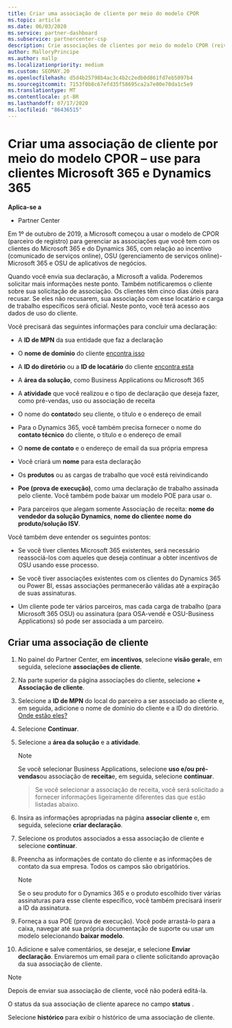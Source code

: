 ```yaml
---
title: Criar uma associação de cliente por meio do modelo CPOR
ms.topic: article
ms.date: 06/03/2020
ms.service: partner-dashboard
ms.subservice: partnercenter-csp
description: Crie associações de clientes por meio do modelo CPOR (reivindicação de parceiro de registro). Ajuda a gerenciar vendas, uso & incentivos para clientes Microsoft 365 e Dynamics 365.
author: MalloryPrincipe
ms.author: mallp
ms.localizationpriority: medium
ms.custom: SEOMAY.20
ms.openlocfilehash: d5d4b25798b4ac3c4b2c2edb0d861fd7eb5097b4
ms.sourcegitcommit: 7153f0b8c67efd35f58695ca2a7e00e70da1c5e9
ms.translationtype: MT
ms.contentlocale: pt-BR
ms.lasthandoff: 07/17/2020
ms.locfileid: "86436515"
---
```

# <a name="create-a-customer-association-via-the-cpor-model--use-for-microsoft-365-and-dynamics-365-customers"></a>Criar uma associação de cliente por meio do modelo CPOR – use para clientes Microsoft 365 e Dynamics 365

**Aplica-se a**

- Partner Center

Em 1º de outubro de 2019, a Microsoft começou a usar o modelo de CPOR (parceiro de registro) para gerenciar as associações que você tem com os clientes do Microsoft 365 e do Dynamics 365, com relação ao incentivo (comunicado de serviços online), OSU (gerenciamento de serviços online)-Microsoft 365 e OSU de aplicativos de negócios.

Quando você envia sua declaração, a Microsoft a valida. Poderemos solicitar mais informações neste ponto. Também notificaremos o cliente sobre sua solicitação de associação. Os clientes têm cinco dias úteis para recusar. Se eles não recusarem, sua associação com esse locatário e carga de trabalho específicos será oficial. Neste ponto, você terá acesso aos dados de uso do cliente. 

Você precisará das seguintes informações para concluir uma declaração:

- A **ID de MPN** da sua entidade que faz a declaração

- O **nome de domínio** do cliente [encontra isso](https://docs.microsoft.com/partner-center/find-customer-domain-name)

- A **ID do diretório** ou a **ID de locatário** do cliente [encontra esta](https://docs.microsoft.com/partner-center/find-customer-domain-name)

- A **área da solução**, como Business Applications ou Microsoft 365

- A **atividade** que você realizou e o tipo de declaração que deseja fazer, como pré-vendas, uso ou associação de receita

- O nome do **contato**do seu cliente, o título e o endereço de email

- Para o Dynamics 365, você também precisa fornecer o nome do **contato técnico** do cliente, o título e o endereço de email

- O **nome de contato** e o endereço de email da sua própria empresa

- Você criará um **nome** para esta declaração

- Os **produtos** ou as cargas de trabalho que você está reivindicando

- **Poe (prova de execução)**, como uma declaração de trabalho assinada pelo cliente. Você também pode baixar um modelo POE para usar o.

- Para parceiros que alegam somente Associação de receita: **nome do vendedor da solução Dynamics**, **nome do cliente**e **nome do produto/solução ISV**. 

Você também deve entender os seguintes pontos:

- Se você tiver clientes Microsoft 365 existentes, será necessário reassociá-los com aqueles que deseja continuar a obter incentivos de OSU usando esse processo.

- Se você tiver associações existentes com os clientes do Dynamics 365 ou Power BI, essas associações permanecerão válidas até a expiração de suas assinaturas.

- Um cliente pode ter vários parceiros, mas cada carga de trabalho (para Microsoft 365 OSU) ou assinatura (para OSA-vendê e OSU-Business Applications) só pode ser associada a um parceiro.

## <a name="create-a-customer-association"></a>Criar uma associação de cliente

1. No painel do Partner Center, em **incentivos**, selecione **visão geral**e, em seguida, selecione **associações de cliente**. 

2. Na parte superior da página associações do cliente, selecione **+ Associação de cliente**.

3. Selecione a **ID de MPN** do local do parceiro a ser associado ao cliente e, em seguida, adicione o nome de domínio do cliente e a ID do diretório. [Onde estão eles?](https://docs.microsoft.com/partner-center/find-customer-domain-name)

4. Selecione **Continuar**.

5. Selecione a **área da solução** e a **atividade**. 

   >[!Note]
   >
   >Se você selecionar Business Applications, selecione **uso e/ou pré-vendas**ou associação de **receita**e, em seguida, selecione **continuar**. 

   >Se você selecionar a associação de receita, você será solicitado a fornecer informações ligeiramente diferentes das que estão listadas abaixo.

6. Insira as informações apropriadas na página **associar cliente** e, em seguida, selecione **criar declaração**.

7. Selecione os produtos associados a essa associação de cliente e selecione **continuar**.

8. Preencha as informações de contato do cliente e as informações de contato da sua empresa. Todos os campos são obrigatórios. 

   >[!NOTE]
   >Se o seu produto for o Dynamics 365 e o produto escolhido tiver várias assinaturas para esse cliente específico, você também precisará inserir a ID da assinatura.

9. Forneça a sua POE (prova de execução). Você pode arrastá-lo para a caixa, navegar até sua própria documentação de suporte ou usar um modelo selecionando **baixar modelo**. 

10. Adicione e salve comentários, se desejar, e selecione **Enviar declaração**. Enviaremos um email para o cliente solicitando aprovação da sua associação de cliente.

   >[!NOTE]
   >Depois de enviar sua associação de cliente, você não poderá editá-la.

O status da sua associação de cliente aparece no campo **status** .

Selecione **histórico** para exibir o histórico de uma associação de cliente.
